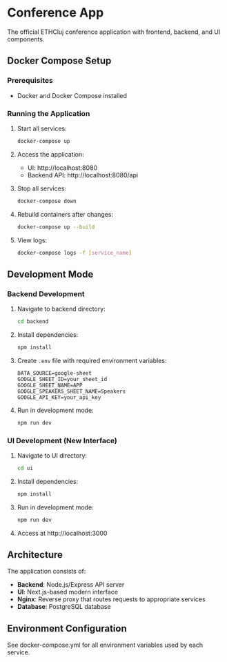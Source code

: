 # Conference App

The official ETHCluj conference application with frontend, backend, and UI components.

## Docker Compose Setup

### Prerequisites
- Docker and Docker Compose installed

### Running the Application
1. Start all services:
   ```bash
   docker-compose up
   ```

2. Access the application:
   - UI: http://localhost:8080
   - Backend API: http://localhost:8080/api

3. Stop all services:
   ```bash
   docker-compose down
   ```

4. Rebuild containers after changes:
   ```bash
   docker-compose up --build
   ```

5. View logs:
   ```bash
   docker-compose logs -f [service_name]
   ```

## Development Mode

### Backend Development
1. Navigate to backend directory:
   ```bash
   cd backend
   ```

2. Install dependencies:
   ```bash
   npm install
   ```

3. Create `.env` file with required environment variables:
   ```
   DATA_SOURCE=google-sheet
   GOOGLE_SHEET_ID=your_sheet_id
   GOOGLE_SHEET_NAME=APP
   GOOGLE_SPEAKERS_SHEET_NAME=Speakers
   GOOGLE_API_KEY=your_api_key
   ```

4. Run in development mode:
   ```bash
   npm run dev
   ```

### UI Development (New Interface)
1. Navigate to UI directory:
   ```bash
   cd ui
   ```

2. Install dependencies:
   ```bash
   npm install
   ```

3. Run in development mode:
   ```bash
   npm run dev
   ```

4. Access at http://localhost:3000

## Architecture

The application consists of:
- **Backend**: Node.js/Express API server
- **UI**: Next.js-based modern interface
- **Nginx**: Reverse proxy that routes requests to appropriate services
- **Database**: PostgreSQL database

## Environment Configuration

See docker-compose.yml for all environment variables used by each service.